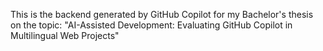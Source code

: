 This is the backend generated by GitHub Copilot for my Bachelor's thesis on the topic: "AI-Assisted Development: Evaluating GitHub Copilot in Multilingual Web Projects"